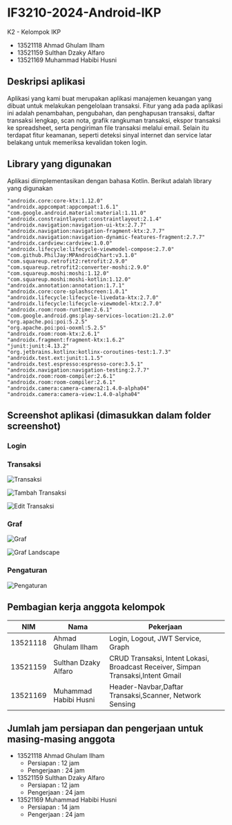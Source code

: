 # IF3210-2024-Android-IKP

K2 - Kelompok IKP

- 13521118 Ahmad Ghulam Ilham
- 13521159 Sulthan Dzaky Alfaro
- 13521169 Muhammad Habibi Husni

## Deskripsi aplikasi

Aplikasi yang kami buat merupakan aplikasi manajemen keuangan yang dibuat untuk melakukan pengelolaan transaksi. Fitur yang ada pada aplikasi ini adalah penambahan, pengubahan, dan penghapusan transaksi, daftar transaksi lengkap, scan nota, grafik rangkuman transaksi, ekspor transaksi ke spreadsheet, serta pengiriman file transaksi melalui email. Selain itu terdapat fitur keamanan, seperti deteksi sinyal internet dan service latar belakang untuk memeriksa kevalidan token login.

## Library yang digunakan

Aplikasi diimplementasikan dengan bahasa Kotlin.
Berikut adalah library yang digunakan

    "androidx.core:core-ktx:1.12.0"
    "androidx.appcompat:appcompat:1.6.1"
    "com.google.android.material:material:1.11.0"
    "androidx.constraintlayout:constraintlayout:2.1.4"
    "androidx.navigation:navigation-ui-ktx:2.7.7"
    "androidx.navigation:navigation-fragment-ktx:2.7.7"
    "androidx.navigation:navigation-dynamic-features-fragment:2.7.7"
    "androidx.cardview:cardview:1.0.0"
    "androidx.lifecycle:lifecycle-viewmodel-compose:2.7.0"
    "com.github.PhilJay:MPAndroidChart:v3.1.0"
    "com.squareup.retrofit2:retrofit:2.9.0"
    "com.squareup.retrofit2:converter-moshi:2.9.0"
    "com.squareup.moshi:moshi:1.12.0"
    "com.squareup.moshi:moshi-kotlin:1.12.0"
    "androidx.annotation:annotation:1.7.1"
    "androidx.core:core-splashscreen:1.0.1"
    "androidx.lifecycle:lifecycle-livedata-ktx:2.7.0"
    "androidx.lifecycle:lifecycle-viewmodel-ktx:2.7.0"
    "androidx.room:room-runtime:2.6.1"
    "com.google.android.gms:play-services-location:21.2.0"
    "org.apache.poi:poi:5.2.5"
    "org.apache.poi:poi-ooxml:5.2.5"
    "androidx.room:room-ktx:2.6.1"
    "androidx.fragment:fragment-ktx:1.6.2"
    "junit:junit:4.13.2"
    "org.jetbrains.kotlinx:kotlinx-coroutines-test:1.7.3"
    "androidx.test.ext:junit:1.1.5"
    "androidx.test.espresso:espresso-core:3.5.1"
    "androidx.navigation:navigation-testing:2.7.7"
    "androidx.room:room-compiler:2.6.1"
    "androidx.room:room-compiler:2.6.1"
    "androidx.camera:camera-camera2:1.4.0-alpha04"
    "androidx.camera:camera-view:1.4.0-alpha04"

## Screenshot aplikasi (dimasukkan dalam folder screenshot)

### Login

[](url)

### Transaksi

![Transaksi](screenshot/transaksi.jpg)

![Tambah Transaksi](screenshot/transaksi-tambah.jpg)

![Edit Transaksi](screenshot/transaksi-edit.jpg)

### Graf

![Graf](screenshot/graph.jpg)

![Graf Landscape](screenshot/graph-landscape.jpg)

### Pengaturan

![Pengaturan](screenshot/setting.jpg)

## Pembagian kerja anggota kelompok

| NIM       | Nama                          | Pekerjaan           |
|-----------|-------------------------------|---------------------|
| 13521118  | Ahmad Ghulam Ilham        |  Login, Logout, JWT Service, Graph|
| 13521159  | Sulthan Dzaky Alfaro  | CRUD Transaksi, Intent Lokasi, Broadcast Receiver, Simpan Transaksi,Intent Gmail |
| 13521169  | Muhammad Habibi Husni  | Header-Navbar,Daftar Transaksi,Scanner, Network Sensing|

## Jumlah jam persiapan dan pengerjaan untuk masing-masing anggota

- 13521118 Ahmad Ghulam Ilham
    - Persiapan : 12 jam
    - Pengerjaan : 24 jam
- 13521159 Sulthan Dzaky Alfaro
    - Persiapan : 12 jam
    - Pengerjaan : 24 jam
- 13521169 Muhammad Habibi Husni
    - Persiapan : 14 jam
    - Pengerjaan : 24 jam